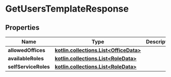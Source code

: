 
# GetUsersTemplateResponse

## Properties
| Name | Type | Description | Notes |
| ------------ | ------------- | ------------- | ------------- |
| **allowedOffices** | [**kotlin.collections.List&lt;OfficeData&gt;**](OfficeData.md) |  |  [optional] |
| **availableRoles** | [**kotlin.collections.List&lt;RoleData&gt;**](RoleData.md) |  |  [optional] |
| **selfServiceRoles** | [**kotlin.collections.List&lt;RoleData&gt;**](RoleData.md) |  |  [optional] |



